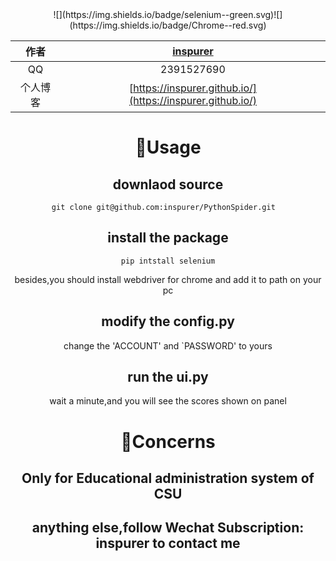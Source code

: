 <div align=center>![](https://img.shields.io/badge/selenium--green.svg)![](https://img.shields.io/badge/Chrome--red.svg)

|作者|[inspurer](https://inspurer.github.io/2018/06/07/%E6%9C%88%E5%B0%8F%E6%B0%B4%E9%95%BF%E7%9A%84%E7%94%B1%E6%9D%A5/#more)|
|:---:|:---:|
|QQ|2391527690|
|个人博客|[https://inspurer.github.io/](https://inspurer.github.io/)|

# :dolphin:Usage    

## downlaod source

	git clone git@github.com:inspurer/PythonSpider.git  

## install the package   

	pip intstall selenium

besides,you should install webdriver for chrome and add it to path on your pc   
## 	modify the config.py   
change the 'ACCOUNT' and `PASSWORD' to yours  

## run the ui.py   
wait a minute,and you will see the scores shown on panel   

# :dolphin:Concerns  

## Only for Educational administration system of CSU

## anything else,follow Wechat Subscription: inspurer to contact me






